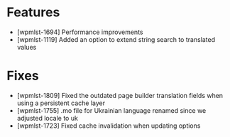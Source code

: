 # Features
* [wpmlst-1694] Performance improvements
* [wpmlst-1119] Added an option to extend string search to translated values

# Fixes
* [wpmlst-1809] Fixed the outdated page builder translation fields when using a persistent cache layer
* [wpmlst-1755] .mo file for Ukrainian language renamed since we adjusted locale to uk
* [wpmlst-1723] Fixed cache invalidation when updating options